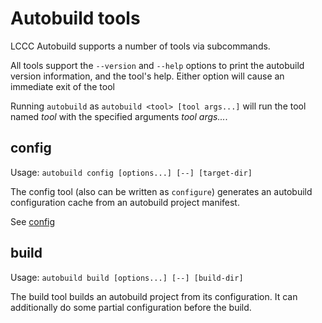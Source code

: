 # Autobuild tools

LCCC Autobuild supports a number of tools via subcommands. 

All tools support the `--version` and `--help` options to print the autobuild version information, and the tool's help. 
Either option will cause an immediate exit of the tool

Running `autobuild` as `autobuild <tool> [tool args...]` will run the tool named *tool* with the specified arguments *tool args...*.

## config

Usage: `autobuild config [options...] [--] [target-dir]`

The config tool (also can be written as `configure`) generates an autobuild configuration cache from an autobuild project manifest.

See [config](config.md)

## build

Usage: `autobuild build [options...] [--] [build-dir]`

The build tool builds an autobuild project from its configuration. It can additionally do some partial configuration before the build.
